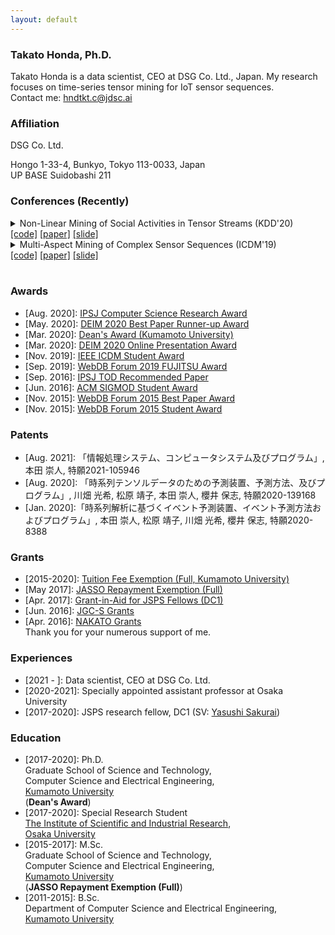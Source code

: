 ```yaml
---
layout: default
---
```


### Takato Honda, Ph.D.
Takato Honda is a data scientist, CEO at DSG Co. Ltd., Japan.
My research focuses on time-series tensor mining for IoT sensor sequences.  
Contact me: <hndtkt.c@jdsc.ai>  

### Affiliation
DSG Co. Ltd.  

Hongo 1-33-4, Bunkyo, Tokyo 113-0033, Japan  
UP BASE Suidobashi 211  
<!-- [Sakurai Laboratory](https://www.dm.sanken.osaka-u.ac.jp)  
[Artificial Intelligence Research Center](https://www.sanken.osaka-u.ac.jp/organization/ai_center/)  
[The Institute of Scientific and Industrial Research](https://www.sanken.osaka-u.ac.jp/en/)  
[Osaka University](https://www.osaka-u.ac.jp/en/index.html)  
Mihogaoka 8-1, Ibaraki, Osaka 567-0047, Japan   -->

<!-- ### Projects (Old)
- [Vehicle Sensor Analysis](https://www.dm.sanken.osaka-u.ac.jp/industry/project_vehicle/)  
- [Smart Factory Project](https://www.dm.sanken.osaka-u.ac.jp/industry/project_smart/)   -->

### Conferences (Recently)
<details>
<summary>
Non-Linear Mining of Social Activities in Tensor Streams (KDD'20)<br>
<a href="">[code]</a>
<a href="https://takatohonda.github.io/paper/paper-kdd20.pdf">[paper]</a>
<a href="">[slide]</a>
</summary>
Koki Kawabata, Yasuko Matsubara, Takato Honda, Yasushi Sakurai: <u>``Non-Linear Mining of Social Activities in Tensor Streams”</u>, In Proceedings of The 26th ACM SIGKDD Conference on Knowledge Discovery and Data Mining (KDD’20).
</details>

<details>
<summary>
Multi-Aspect Mining of Complex Sensor Sequences (ICDM'19)<br>
<a href="https://github.com/TakatoHonda/CubeMarker">[code]</a>
<a href="https://takatohonda.github.io/paper/paper-icdm19.pdf">[paper]</a>
<a href="https://takatohonda.github.io/slide/slide-icdm19.pdf">[slide]</a>
</summary>
Takato Honda, Yasuko Matsubara, Ryo Neyama, Mutsumi Abe, Yasushi Sakurai: <u>``Multi-Aspect Mining of Complex Sensor Sequences”</u>, IEEE International Conference on Data Mining (ICDM), pp. 299-308, Beijing, China, November 8-11, 2019 (Regular paper) (Acceptance ratio 9.08%).
</details>

<!-- <details>
<summary>
Automatic Mining of Large IoT Sensor Tensor (ICDM'18 Workshop)<br>
<a href="https://ieeexplore.ieee.org/document/8637498">[paper]</a>
</summary>
Takato Honda, Yasuko Matsubara, Yasushi Sakurai: <u>``Automatic Mining of Large IoT Sensor Tensor"</u>, IEEE International Conference on Data Mining (ICDM) Ph.D. Forum, Singapore, November 17-20, 2018.
</details>

<details>
<summary>
Automatic Mining of Geographical Complex Sequences (SIGMOD'16 Workshop)<br>
<a href="https://dl.acm.org/citation.cfm?doid=2926693.2929903">[paper]</a>
</summary>
Takato Honda: <u>``TrailMarker: Automatic Mining of Geographical Complex Sequences"</u>, ACM SIGMOD International Conference on Management of Data (SIGMOD), Ph.D. Symposium, San Francisco, USA, June 2016. 
</details> -->
<br>

### Awards
- \[Aug. 2020\]: [IPSJ Computer Science Research Award](https://www.ipsj.or.jp/award/cs-award-2020.html)
- \[May. 2020\]: [DEIM 2020 Best Paper Runner-up Award](https://db-event.jpn.org/deim2020/post/awards.html)  
- \[Mar. 2020\]: [Dean's Award (Kumamoto University)](https://takatohonda.github.io)  
- \[Mar. 2020\]: [DEIM 2020 Online Presentation Award](https://db-event.jpn.org/deim2020/post/awards.html)  
- \[Nov. 2019\]: [IEEE ICDM Student Award](https://takatohonda.github.io)  
- \[Sep. 2019\]: [WebDB Forum 2019 FUJITSU Award](https://db-event.jpn.org/webdbf2019/award.html)  
- \[Sep. 2016\]: [IPSJ TOD Recommended Paper](https://ipsj.ixsq.nii.ac.jp/ej/?action=pages_view_main&active_action=repository_view_main_item_detail&item_id=174796&item_no=1&page_id=13&block_id=8)  
- \[Jun. 2016\]: [ACM SIGMOD Student Award](https://takatohonda.github.io)  
- \[Nov. 2015\]: [WebDB Forum 2015 Best Paper Award](https://www.ipsj.or.jp/award/webdb-award2.html)  
- \[Nov. 2015\]: [WebDB Forum 2015 Student Award](https://db-event.jpn.org/webdbf2015/award.php)  

### Patents
- \[Aug. 2021\]: 「情報処理システム、コンピュータシステム及びプログラム」, 本田 崇人, 特願2021-105946  
- \[Aug. 2020\]: 「時系列テンソルデータのための予測装置、予測方法、及びプログラム」, 川畑 光希, 松原 靖子, 本田 崇人, 櫻井 保志, 特願2020-139168  
- \[Jan. 2020\]:「時系列解析に基づくイベント予測装置、イベント予測方法およびプログラム」, 本田 崇人, 松原 靖子, 川畑 光希, 櫻井 保志, 特願2020-8388  

### Grants
- \[2015-2020\]: [Tuition Fee Exemption (Full, Kumamoto University)](https://takatohonda.github.io) 
- \[May  2017\]: [JASSO Repayment Exemption (Full)](https://www.jasso.go.jp/shogakukin/taiyochu/gyosekimenjyo/index.html)  
- \[Apr. 2017\]: [Grant-in-Aid for JSPS Fellows (DC1)](https://www.jsps.go.jp/j-pd/pd_gaiyo.html)  
- \[Jun. 2016\]: [JGC-S Grants](http://www.jgcs.or.jp)  
- \[Apr. 2016\]: [NAKATO Grants](https://www.nakashima-foundation.org/scholarship/)  
Thank you for your numerous support of me.

<!-- 
### Skills
- Python, C, C++, MATLAB  
-->
 
### Experiences
- \[2021 - \]: Data scientist, CEO at DSG Co. Ltd.
- \[2020-2021\]: Specially appointed assistant professor at Osaka University  
- \[2017-2020\]: JSPS research fellow, DC1 (SV: [Yasushi Sakurai](https://www.dm.sanken.osaka-u.ac.jp/~yasushi/))

### Education
- \[2017-2020\]: Ph.D.  
    Graduate School of Science and Technology,  
    Computer Science and Electrical Engineering,  
    [Kumamoto University](https://www.kumamoto-u.ac.jp/)  
    (**Dean's Award**)
- \[2017-2020\]: Special Research Student  
    [The Institute of Scientific and Industrial Research](https://www.sanken.osaka-u.ac.jp/en/),  
    [Osaka University](https://www.osaka-u.ac.jp/en/index.html)  
- \[2015-2017\]: M.Sc.  
    Graduate School of Science and Technology,  
    Computer Science and Electrical Engineering,  
    [Kumamoto University](https://www.kumamoto-u.ac.jp/)  
    (**JASSO Repayment Exemption (Full)**)
- \[2011-2015\]: B.Sc.  
    Department of Computer Science and Electrical Engineering,  
    [Kumamoto University](https://www.kuzmamoto-u.ac.jp/)  

<!-- ### Ex-colleagues
- [Saeru Yamamuro](https://saeeeeru.github.io), Data Scientist@Softbank  
- [Momota Sasaki](https://www.linkedin.com/in/momotasasaki/?originalSubdomain=jp), Engineer@Kyash   -->

